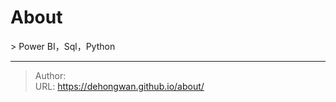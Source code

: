 # About 


&gt; Power BI，Sql，Python


---

> Author:   
> URL: https://dehongwan.github.io/about/  

